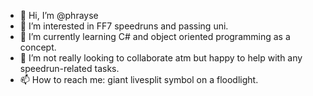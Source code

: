 - 👋 Hi, I’m @phrayse
- 👀 I’m interested in FF7 speedruns and passing uni.
- 🌱 I’m currently learning C# and object oriented programming as a concept.
- 💞️ I’m not really looking to collaborate atm but happy to help with any speedrun-related tasks.
- 📫 How to reach me: giant livesplit symbol on a floodlight.

<!---
phrayse/phrayse is a ✨ special ✨ repository because its `README.md` (this file) appears on your GitHub profile.
You can click the Preview link to take a look at your changes.
--->
